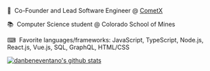 📢 &nbsp;Co-Founder and Lead Software Engineer @ [CometX](https://cometx.io)

📚 &nbsp;Computer Science student @ Colorado School of Mines

⌨ &nbsp;Favorite languages/frameworks: JavaScript, TypeScript, Node.js, React.js, Vue.js, SQL, GraphQL, HTML/CSS

[![danbeneventano's github stats](https://github-readme-stats.vercel.app/api?username=danbeneventano&count_private=true&include_all_commits=true&hide_rank=true&show_icons=true&hide=stars)](https://github.com/danbeneventano)
